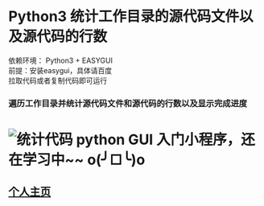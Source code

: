 Python3 统计工作目录的源代码文件以及源代码的行数
===================================
依赖环境： Python3 + EASYGUI
<br>
前提：安装easygui，具体请百度
<br>
拉取代码或者复制代码即可运行
### 遍历工作目录并统计源代码文件和源代码的行数以及显示完成进度
![统计代码](https://github.com/StubbornGrass/ChineseChess/blob/master/StatsCode/readmeImg/code.png)
python GUI 入门小程序，还在学习中~~ o(╯□╰)o
===================================
[个人主页](http://www.joker1996.com)
-----------------------------------
<br />